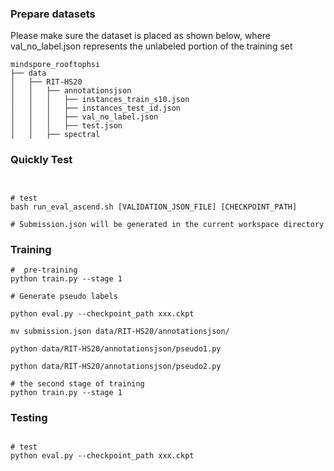 ### Prepare datasets


Please make sure the dataset is placed as shown below, where val_no_label.json represents the unlabeled portion of the training set

```text
mindspore_rooftophsi
├── data
│   ├── RIT-HS20
│   │   ├── annotationsjson
│   │   │   ├── instances_train_s10.json
│   │   │   ├── instances_test_id.json
│   │   │   ├── val_no_label.json
│   │   │   ├── test.json
│   │   ├── spectral
```

### Quickly Test
```shell


# test
bash run_eval_ascend.sh [VALIDATION_JSON_FILE] [CHECKPOINT_PATH]

# Submission.json will be generated in the current workspace directory

```

### Training


```shell
#  pre-training
python train.py --stage 1 

# Generate pseudo labels

python eval.py --checkpoint_path xxx.ckpt

mv submission.json data/RIT-HS20/annotationsjson/

python data/RIT-HS20/annotationsjson/pseudo1.py

python data/RIT-HS20/annotationsjson/pseudo2.py

# the second stage of training
python train.py --stage 1 

```

### Testing


```shell

# test
python eval.py --checkpoint_path xxx.ckpt

```

